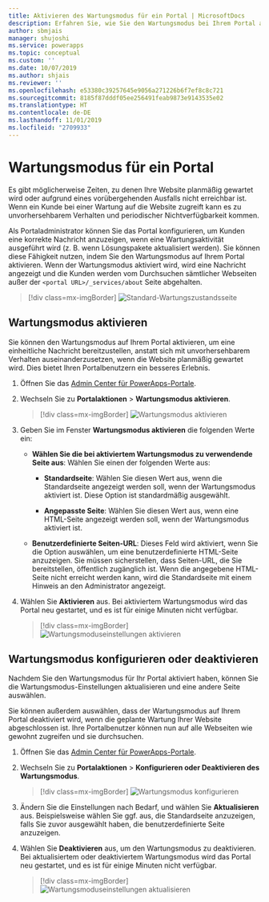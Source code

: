 ```yaml
---
title: Aktivieren des Wartungsmodus für ein Portal | MicrosoftDocs
description: Erfahren Sie, wie Sie den Wartungsmodus bei Ihrem Portal aktivieren.
author: sbmjais
manager: shujoshi
ms.service: powerapps
ms.topic: conceptual
ms.custom: ''
ms.date: 10/07/2019
ms.author: shjais
ms.reviewer: ''
ms.openlocfilehash: e53380c39257645e9056a271226b6f7ef8c8c721
ms.sourcegitcommit: 8185f87dddf05ee256491feab9873e9143535e02
ms.translationtype: HT
ms.contentlocale: de-DE
ms.lasthandoff: 11/01/2019
ms.locfileid: "2709933"
---
```

# <a name="maintenance-mode-for-a-portal"></a>Wartungsmodus für ein Portal

Es gibt möglicherweise Zeiten, zu denen Ihre Website planmäßig gewartet wird oder aufgrund eines vorübergehenden Ausfalls nicht erreichbar ist. Wenn ein Kunde bei einer Wartung auf die Website zugreift kann es zu unvorhersehbarem Verhalten und periodischer Nichtverfügbarkeit kommen. 

Als Portaladministrator können Sie das Portal konfigurieren, um Kunden eine korrekte Nachricht anzuzeigen, wenn eine Wartungsaktivität ausgeführt wird (z. B. wenn Lösungspakete aktualisiert werden). Sie können diese Fähigkeit nutzen, indem Sie den Wartungsmodus auf Ihrem Portal aktivieren. Wenn der Wartungsmodus aktiviert wird, wird eine Nachricht angezeigt und die Kunden werden vom Durchsuchen sämtlicher Webseiten außer der `<portal URL>/_services/about` Seite abgehalten.

> [!div class=mx-imgBorder]
> ![Standard-Wartungszustandsseite](../media/default-maint-page.png "Standard-Wartungszustandsseite")

## <a name="enable-maintenance-mode"></a>Wartungsmodus aktivieren

Sie können den Wartungsmodus auf Ihrem Portal aktivieren, um eine einheitliche Nachricht bereitzustellen, anstatt sich mit unvorhersehbarem Verhalten auseinanderzusetzen, wenn die Website planmäßig gewartet wird. Dies bietet Ihren Portalbenutzern ein besseres Erlebnis.

1. Öffnen Sie das [Admin Center für PowerApps-Portale](admin-overview.md).

3. Wechseln Sie zu **Portalaktionen** > **Wartungsmodus aktivieren**.

    > [!div class=mx-imgBorder]
    > ![Wartungsmodus aktivieren](../media/enable-maint-mode-button.png "Wartungsmodus aktivieren")

4. Geben Sie im Fenster **Wartungsmodus aktivieren** die folgenden Werte ein:
    - **Wählen Sie die bei aktiviertem Wartungsmodus zu verwendende Seite aus**: Wählen Sie einen der folgenden Werte aus:

        - **Standardseite**: Wählen Sie diesen Wert aus, wenn die Standardseite angezeigt werden soll, wenn der Wartungsmodus aktiviert ist. Diese Option ist standardmäßig ausgewählt.

        - **Angepasste Seite**: Wählen Sie diesen Wert aus, wenn eine HTML-Seite angezeigt werden soll, wenn der Wartungsmodus aktiviert ist.

    - **Benutzerdefinierte Seiten-URL**: Dieses Feld wird aktiviert, wenn Sie die Option auswählen, um eine benutzerdefinierte HTML-Seite anzuzeigen. Sie müssen sicherstellen, dass Seiten-URL, die Sie bereitstellen, öffentlich zugänglich ist. Wenn die angegebene HTML-Seite nicht erreicht werden kann, wird die Standardseite mit einem Hinweis an den Administrator angezeigt.

5. Wählen Sie **Aktivieren** aus. Bei aktiviertem Wartungsmodus wird das Portal neu gestartet, und es ist für einige Minuten nicht verfügbar. 

    > [!div class=mx-imgBorder]
    > ![Wartungsmoduseinstellungen aktivieren](../media/enable-maint-mode.png "Wartungsmoduseinstellungen aktivieren")

## <a name="configure-or-disable-maintenance-mode"></a>Wartungsmodus konfigurieren oder deaktivieren

Nachdem Sie den Wartungsmodus für Ihr Portal aktiviert haben, können Sie die Wartungsmodus-Einstellungen aktualisieren und eine andere Seite auswählen.

Sie können außerdem auswählen, dass der Wartungsmodus auf Ihrem Portal deaktiviert wird, wenn die geplante Wartung Ihrer Website abgeschlossen ist. Ihre Portalbenutzer können nun auf alle Webseiten wie gewohnt zugreifen und sie durchsuchen.

1. Öffnen Sie das [Admin Center für PowerApps-Portale](admin-overview.md).

2. Wechseln Sie zu **Portalaktionen** > **Konfigurieren oder Deaktivieren des Wartungsmodus**.

    > [!div class=mx-imgBorder]
    > ![Wartungsmodus konfigurieren](../media/configure-maint-mode-button.png "Wartungsmodus konfigurieren")

3. Ändern Sie die Einstellungen nach Bedarf, und wählen Sie **Aktualisieren** aus. Beispielsweise wählen Sie ggf. aus, die Standardseite anzuzeigen, falls Sie zuvor ausgewählt haben, die benutzerdefinierte Seite anzuzeigen.

4. Wählen Sie **Deaktivieren** aus, um den Wartungsmodus zu deaktivieren. Bei aktualisiertem oder deaktiviertem Wartungsmodus wird das Portal neu gestartet, und es ist für einige Minuten nicht verfügbar.

    > [!div class=mx-imgBorder]
    > ![Wartungsmoduseinstellungen aktualisieren](../media/configure-maint-mode.png "Wartungsmoduseinstellungen aktualisieren")

